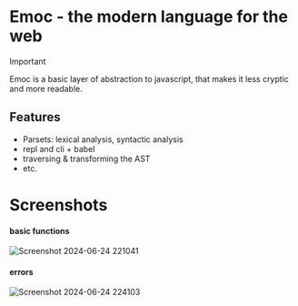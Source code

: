 # Emoc - the modern language for the web

> [!Important]
>
> Emoc is a basic layer of abstraction to javascript, that makes it less cryptic and more readable.

## Features

- Parsets: lexical analysis, syntactic analysis
- repl and cli + babel
- traversing & transforming the AST
- etc.

# Screenshots

#### basic functions<br />
![Screenshot 2024-06-24 221041](https://github.com/leenrd/emoc/assets/103997539/a296beaf-ca89-4a6a-abf4-5886802d8a21)<br/>
#### errors<br/>
![Screenshot 2024-06-24 224103](https://github.com/leenrd/emoc/assets/103997539/1216a968-a015-4ac2-88bb-a0c8811a5f2d)
